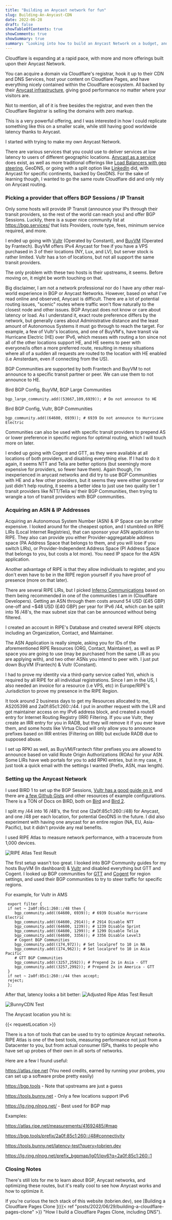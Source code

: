 ```yaml
---
title: "Building an Anycast network for fun"
slug: Building-An-Anycast-CDN
date: 2022-06-28
draft: false
showTableOfContents: true
showComments: true
showSummary: true
summary: "Looking into how to build an Anycast Network on a budget, and optimizing Anycast routing."
---
```


Cloudflare is expanding at a rapid pace, with more and more offerings built upon their Anycast Network.

You can acquire a domain via Cloudflare's registrar, hook it up to their CDN and DNS Services, host your content on Cloudflare Pages, and have everything nicely contained within the Cloudflare ecosystem. All backed by their [Anycast infrastructure](https://www.cloudflare.com/learning/cdn/glossary/anycast-network/), giving good performance no matter where your visitors are.

 Not to mention, all of it is free besides the registrar, and even then the Cloudflare Registrar is selling the domains with zero markup.

This is a very powerful offering, and I was interested in how I could replicate something like this on a smaller scale, while still having good worldwide latency thanks to Anycast.

I started with trying to make my own Anycast Network.

There are various services that you could use to deliver services at low latency to users of different geographic locations. [Anycast as a service](https://rage4.com/#anycast) does exist, as well as more traditional offerings like [Load Balancers with geo steering](https://developers.cloudflare.com/load-balancing/understand-basics/traffic-steering/steering-policies/geo-steering/), GeoDNS, or going with a split option like [LinkedIn](https://engineering.linkedin.com/network-performance/tcp-over-ip-anycast-pipe-dream-or-reality) did, with Anycast for specific continents, backed by GeoDNS. For the sake of learning though, I wanted to go the same route Cloudflare did and only rely on Anycast routing. 

### Picking a provider that offers BGP Sessions / IP Transit


Only some hosts will provide IP Transit (announce your IPs through their transit providers, so the rest of the world can reach you) and offer BGP Sessions. Luckily, there is a super nice community list at https://bgp.services/ that lists Providers, route type, fees, minimum service required, and more.

I ended up going with [Vultr](https://www.vultr.com/) (Operated by Constant), and [BuyVM](https://buyvm.net/) (Operated by Frantech). BuyVM offers IPv4 Anycast for free if you have a VPS purchased in 3 of their locations (NY, Lux, and LV), but server stock is rather limited. Vultr has a ton of locations, but not all support the same transit providers. 

The only problem with these two hosts is their upstreams, it seems. Before moving on, it might be worth touching on that.

Big disclaimer, I am not a network professional nor do I have any other real-world experience in BGP or Anycast Networks. However, based on what I've read online and observed, Anycast is difficult. There are a lot of potential routing issues, "scenic" routes where traffic won't flow naturally to the closest node and other issues. BGP Anycast does not know or care about latency or load. As I understand it, exact route preference differs by the network, but generally cares about Administrative distance and the least amount of Autonomous Systems it must go through to reach the target.  For example, a few of Vultr's locations, and one of BuyVM's, have transit via Hurricane Electric (HE) over IPv6, which messes with routing a ton since not all of the other locations support HE, and HE seems to peer with everyone/is often a more preferred route, resulting in messy situations where all of a sudden all requests are routed to the location with HE enabled (i.e Amsterdam, even if connecting from the US).

BGP Communities are supported by both Frantech and BuyVM to not announce to a specific transit partner or peer. We can use them to not announce to HE.

Bird BGP Config, BuyVM, BGP Large Communities
```
bgp_large_community.add((53667,109,6939)); # Do not announce to HE
```
Bird BGP Config, Vultr, BGP Communities
```
bgp_community.add((64600, 6939)); # 6939 Do not announce to Hurricane Electric
```
Communities can also be used with specific transit providers to prepend AS or lower preference in specific regions for optimal routing, which I will touch more on later.

I ended up going with Cogent and GTT, as they were available at all locations of both providers, and disabling everything else. If I had to do it again, it seems NTT and Telia are better options (but seemingly more expensive for providers, so fewer have them). Again though, I'm inexperienced in anycast networks and did try to use BGP Communities with HE and a few other providers, but it seems they were either ignored or just didn't help routing, it seems a better idea to just use two quality tier 1 transit providers like NTT/Telia w/ their BGP Communities, then trying to wrangle a ton of transit providers with BGP communities. 

### Acquiring an ASN & IP Addresses

Acquiring an Autonomous System Number (ASN) & IP Space can be rather expensive. I looked around for the cheapest option, and I stumbled on RIPE LIRs (Local Internet Registries), that can sponsor your ASN application to RIPE. They also can provide you either Provider-aggregatable address space (PA Address Space that belongs to them, and you will lose if you switch LIRs), or Provider-Independent Address Space (PI Address Space that belongs to you, but costs a lot more). You need IP space for the ASN application.

Another advantage of RIPE is that they allow individuals to register, and you don't even have to be in the RIPE region yourself if you have proof of presence (more on that later).

There are several RIPE LIRs, but I picked [Inferno Communications](https://infernocomms.com/lir-services) based on them being recommended in one of the communities I am in (Cloudflare Developers). Getting an ASN through them costs around 54 USD (£45 GBP) one-off and ~$48 USD (£40 GBP) per year for IPv6 /44, which can be split into 16 /48's, the max subnet size that can be announced without being filtered.

I created an account in RIPE's Database and created several RIPE objects including an Organization, Contact, and Maintainer.

The ASN Application is really simple, asking you for IDs of the aforementioned RIPE Resources (ORG, Contact, Maintainer), as well as IP space you are going to use (may be purchased from the same LIR as you are applying with), and two other ASNs you intend to peer with. I just put down BuyVM (Frantech) & Vultr (Constant).

I had to prove my identity via a third-party service called Yoti, which is required by all RIPE for all individual registrations. Since I am in the US, I also needed an invoice for a resource (i.e VPS, etc) in Europe/RIPE's Jurisdiction to prove my presence in the RIPE Region.

It took around 2 business days to get my Resources allocated to me, AS205398 and 2a0f:85c1:260::/44. I put in another request with the LIR and got maintainer access on my IPv6 address block, and created a route6 entry for Internet Routing Registry (IRR) Filtering. If you use Vultr, they create an IRR entry for you in RADB, but they will remove it if you ever leave them, and some hosts like Virtua Cloud will only allow you to announce prefixes based on IRR entries (Filtering on IRR) but exclude RADB due to supposed abuse.

I set up RPKI as well, as BuyVM/Frantech filter prefixes you are allowed to announce based on valid Route Origin Authorizations (ROAs) for your ASN. Some LIRs have web portals for you to add RPKI entries, but in my case, it just took a quick email with the settings I wanted (Prefix, ASN, max length).
 
### Setting up the Anycast Network

I used BIRD 1 to set up the BGP Sessions, [Vultr has a good guide on it](https://www.vultr.com/docs/configuring-bgp-on-vultr/), and there are [a few Github Gists](https://gist.github.com/aveao/24524caebc2709dd86ba6ea14728def7) and other resources of example configurations. There is a TON of Docs on BIRD, both on [Bird](https://bird.network.cz/doc/bird-3.html) and [Bird 2](https://bird.network.cz/?get_doc&f=bird.html&v=20).

I split my /44 into 16 /48's, the first one (2a0f:85c1:260::/48) for Anycast, and one /48 per each location, for potential GeoDNS in the future. I did also experiment with having one anycast for an entire region (NA, EU, Asia-Pacific), but it didn't provide any real benefits.

I used RIPE Atlas to measure network performance, with a traceroute from 1,000 devices.

![RIPE Atlas Test Result](poor_ripe_atlas_performance.png)

The first setup wasn't too great. I looked into BGP Community guides for my hosts BuyVM (In dashboard) & [Vultr](https://www.vultr.com/docs/as20473-bgp-customer-guide/) and disabled everything but GTT and Cogent. I looked up BGP communities for [GTT](https://www.gtt.net/us-en/services/internet/ip-transit/bgp-communities) and [Cogent](https://www.cogentco.com/files/docs/customer_service/guide/global_cogent_customer_user_guide.pdf) for region settings, and used their BGP communities to try to steer traffic for specific regions.

For example, for Vultr in AMS
```bird
 export filter {
 if net ~ 2a0f:85c1:260::/48 then {
    bgp_community.add((64600, 6939)); # 6939 Disable Hurricane Electric
    bgp_community.add((64600, 2914)); # 2914 Disable NTT
    bgp_community.add((64600, 1239)); # 1239 Disable Sprint
    bgp_community.add((64600, 1299)); # 1299 Disable Telia
    bgp_community.add((64600, 3356)); # 3356 Disable Level3
    # Cogent BGP Communities
    bgp_community.add((174,972)); # Set localpref to 10 in NA
    bgp_community.add((174,962)); # Set localpref to 10 in Asia Pacific
    # GTT BGP Communities
    bgp_community.add((3257,2592)); # Prepend 2x in Asia - GTT
    bgp_community.add((3257,2992)); # Prepend 2x in America - GTT
 }
 if net ~ 2a0f:85c1:260::/44 then accept;
 reject;
 };
```
After that, latency looks a bit better:
![Adjusted Ripe Atlas Test Result](better_ripe_atlas_performance.png)


![BunnyCDN Test](bunnycdn-test.png)


The Anycast location you hit is:

{{< requestLocation >}}


There is a ton of tools that can be used to try to optimize Anycast networks. RIPE Atlas is one of the best tools, measuring performance not just from a Datacenter to you, but from actual consumer ISPs, thanks to people who have set up probes of their own in all sorts of networks.

Here are a few I found useful:

https://atlas.ripe.net (You need credits, earned by running your probes, you can set up a software probe pretty easily)

https://bgp.tools - Note that upstreams are just a guess

https://tools.bunny.net - Only a few locations support IPv6

https://lg.ring.nlnog.net/ - Best used for BGP map


Examples:

https://atlas.ripe.net/measurements/41692485/#map

https://bgp.tools/prefix/2a0f:85c1:260::/48#connectivity

https://tools.bunny.net/latency-test?query=tobrien.dev

https://lg.ring.nlnog.net/prefix_bgpmap/lg01/ipv6?q=2a0f:85c1:260::1


### Closing Notes

There's still lots for me to learn about BGP, Anycast networks, and optimizing these routes, but it's really cool to see how Anycast works and how to optimize it.

If you're curious the tech stack of this website (tobrien.dev), see [Building a Cloudflare Pages Clone ]({{< ref "posts/2022/06/29/building-a-cloudflare-pages-clone" >}} "How I build a Cloudflare Pages Clone, including DNS").
